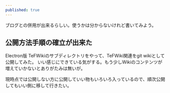 ```yaml
---
published: true
---
```


ブログとの併用が出来るらしい。使うかは分からないけれど書いてみよう。

## 公開方法手順の確立が出来た

Electron版 TeFWikiのサブディレクトリをやって、TeFWiki関連をgit wikiとして公開してみた。
いい感じにできている気がする。もう少しWikiのコンテンツが増えていかないとありがたみは無いが。

現時点では公開しない方に公開していい物もいろいろ入っているので、順次公開してもいい側に移して行きたい。